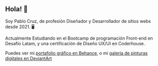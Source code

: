 ## Hola! 👋

Soy Pablo Cruz, de profesión Diseñador y Desarrollador de sitios webs desde 2021. 🖥️

Actualmente Estudiando en el Bootcamp de programación Front-end en Desafío Latam, y una certificación de Diseño UX/UI en Coderhouse. 

Puedes ver mi [portafolio gráfico en Behance](http://www.behance.net/urqueh), o mi [galería de pinturas digitales en DeviantArt](https://www.deviantart.com/urqueh)

<!--
**pabl-cruz/pabl-cruz** is a ✨ _special_ ✨ repository because its `README.md` (this file) appears on your GitHub profile.

Here are some ideas to get you started:

- 🔭 I’m currently working on ...
- 🌱 I’m currently learning ...
- 👯 I’m looking to collaborate on ...
- 🤔 I’m looking for help with ...
- 💬 Ask me about ...
- 📫 How to reach me: ...
- 😄 Pronouns: ...
- ⚡ Fun fact: ...
-->
